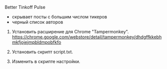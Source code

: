 Better Tinkoff Pulse

- скрывает посты с большим числом тикеров
- черный список авторов

1. Установить расширение для Chrome "Tampermonkey".
https://chrome.google.com/webstore/detail/tampermonkey/dhdgffkkebhmkfjojejmpbldmpobfkfo

2. Установить скрипт script.txt.

3. Изменить в скрипте настройки.

